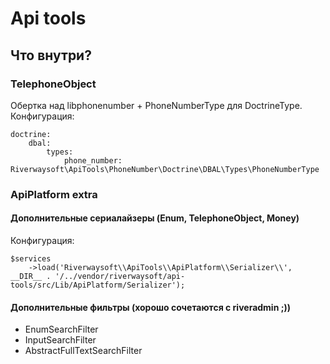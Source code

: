 # Api tools

## Что внутри?

### TelephoneObject
Обертка над libphonenumber + PhoneNumberType для DoctrineType. 
Конфигурация: 
```
doctrine:
    dbal:
        types:
            phone_number: Riverwaysoft\ApiTools\PhoneNumber\Doctrine\DBAL\Types\PhoneNumberType
```

### ApiPlatform extra
#### Дополнительные сериалайзеры (Enum, TelephoneObject, Money)
Конфигурация: 
```
$services
    ->load('Riverwaysoft\\ApiTools\\ApiPlatform\\Serializer\\', __DIR__ . '/../vendor/riverwaysoft/api-tools/src/Lib/ApiPlatform/Serializer');
```
#### Дополнительные фильтры (хорошо сочетаются с riveradmin ;))
* EnumSearchFilter
* InputSearchFilter
* AbstractFullTextSearchFilter
